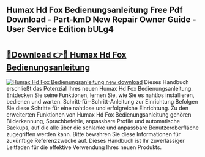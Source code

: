 ## Humax Hd Fox Bedienungsanleitung Free Pdf Download - Part-kmD New Repair Owner Guide - User Service Edition bULg4

# <h2><a href="http://df55fz.blite.top/?on=Humax+Hd+Fox+Bedienungsanleitung">🔗Download 👉🔴 Humax Hd Fox Bedienungsanleitung</a></h2>

[![Humax Hd Fox Bedienungsanleitung new download](https://i.imgur.com/lujVjoI.png)](http://df55fz.blite.top/?on=Humax+Hd+Fox+Bedienungsanleitung)
Dieses Handbuch erschließt das Potenzial Ihres neuen Humax Hd Fox Bedienungsanleitung. Entdecken Sie seine Funktionen, lernen Sie, wie Sie es nahtlos installieren, bedienen und warten. Schritt-für-Schritt-Anleitung zur Einrichtung Befolgen Sie diese Schritte für eine nahtlose und erfolgreiche Einrichtung. Zu den erweiterten Funktionen von Humax Hd Fox Bedienungsanleitung gehören Bilderkennung, Sprachbefehle, anpassbare Profile und automatische Backups, auf die alle über die schlanke und anpassbare Benutzeroberfläche zugegriffen werden kann. Bitte bewahren Sie diese Informationen für zukünftige Referenzzwecke auf. Dieses Handbuch ist Ihr zuverlässiger Leitfaden für die effektive Verwendung Ihres neuen Produkts.
